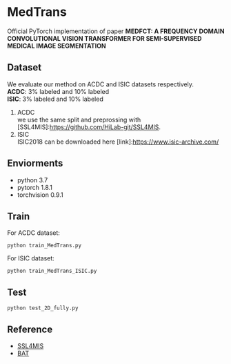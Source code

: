 # MedTrans
Official PyTorch implementation of paper **MEDFCT: A FREQUENCY DOMAIN CONVOLUTIONAL VISION TRANSFORMER FOR SEMI-SUPERVISED MEDICAL IMAGE SEGMENTATION**  

## Dataset    
We evaluate our method on ACDC and ISIC datasets respectively.  
**ACDC**: 3% labeled and 10% labeled  
**ISIC**: 3% labeled and 10% labeled  

1. ACDC  
we use the same split and preprossing with [SSL4MIS]:https://github.com/HiLab-git/SSL4MIS. 
2. ISIC  
ISIC2018 can be downloaded here [link]:https://www.isic-archive.com/

## Enviorments
- python 3.7
- pytorch 1.8.1
- torchvision 0.9.1  

## Train  
For ACDC dataset:
```
python train_MedTrans.py
```
For ISIC dataset:
```
python train_MedTrans_ISIC.py
```
## Test
```
python test_2D_fully.py
```
## Reference
- [SSL4MIS](https://github.com/HiLab-git/SSL4MIS)
- [BAT](https://github.com/jcwang123/BA-Transformer)
